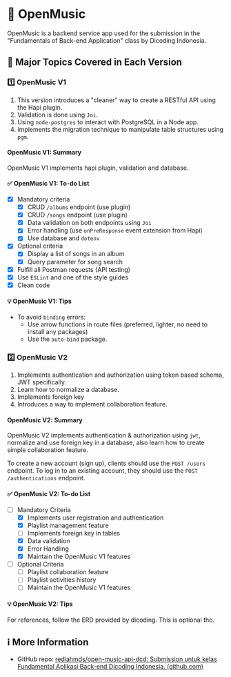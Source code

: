 # 🎼 OpenMusic

OpenMusic is a backend service app used for the submission in the "Fundamentals of Back-end Application" class by Dicoding Indonesia.

## 📑 Major Topics Covered in Each Version

### 1️⃣ OpenMusic V1

1. This version introduces a "cleaner" way to create a RESTful API using the Hapi plugin.
2. Validation is done using `Joi`.
3. Using `node-postgres` to interact with PostgreSQL in a Node app.
4. Implements the migration technique to manipulate table structures using `pgm`.

#### OpenMusic V1: Summary

OpenMusic V1 implements hapi plugin, validation and database.

#### ✅ OpenMusic V1: To-do List

- [x] Mandatory criteria
  - [x] CRUD `/albums` endpoint (use plugin)
  - [x] CRUD `/songs` endpoint (use plugin)
  - [x] Data validation on both endpoints using `Joi`
  - [x] Error handling (use `onPreResponse` event extension from Hapi)
  - [x] Use database and `dotenv`
- [x] Optional criteria
  - [x] Display a list of songs in an album
  - [x] Query parameter for song search
- [x] Fulfill all Postman requests (API testing)
- [x] Use `ESLint` and one of the style guides
- [x] Clean code

#### 💡 OpenMusic V1: Tips

- To avoid `binding` errors:
  - Use arrow functions in route files (preferred, lighter, no need to install any packages)
  - Use the `auto-bind` package.

### 2️⃣ OpenMusic V2

1. Implements authentication and authorization using token based schema, JWT specifically.
2. Learn how to normalize a database.
3. Implements foreign key
4. Introduces a way to implement collaboration feature.

#### OpenMusic V2: Summary

OpenMusic V2 implements authentication & authorization using `jwt`, normalize and use foreign key in a database, also learn how to create simple collaboration feature.

To create a new account (sign up), clients should use the `POST /users` endpoint. To log in to an existing account, they should use the `POST /authentications` endpoint.

#### ✅ OpenMusic V2: To-do List

- [ ] Mandatory Criteria
  - [x] Implements user registration and authentication
  - [x] Playlist management feature
  - [ ] Implements foreign key in tables
  - [x] Data validation
  - [x] Error Handling
  - [x] Maintain the OpenMusic V1 features
- [ ] Optional Criteria
  - [ ] Playlist collaboration feature
  - [ ] Playlist activities history
  - [ ] Maintain the OpenMusic V1 features

#### 💡 OpenMusic V2: Tips

For references, follow the ERD provided by dicoding. This is optional tho.

## ℹ️ More Information

- GitHub repo: [rediahmds/open-music-api-dcd: Submission untuk kelas Fundamental Aplikasi Back-end Dicoding Indonesia. (github.com)](https://github.com/rediahmds/open-music-api-dcd)
